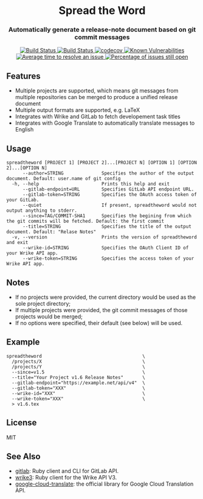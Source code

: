 <h1 align="center" style="border-bottom: none;">Spread the Word</h1>
<h3 align="center">Automatically generate a release-note document based on git commit messages</h3>
<p align="center">
<a href="https://travis-ci.org/pmq20/spreadtheword">
  <img alt="Build Status" src="https://travis-ci.org/pmq20/spreadtheword.svg?branch=master" />
</a>
<a href="https://ci.appveyor.com/project/pmq20/spreadtheword/branch/master">
  <img alt="Build Status" src="https://ci.appveyor.com/api/projects/status/xdb4p03gvrjr0m6m?svg=true" />
</a>
<a href="https://codecov.io/gh/pmq20/spreadtheword">
  <img alt="codecov" src="https://codecov.io/gh/pmq20/spreadtheword/branch/master/graph/badge.svg" />
</a>
<a href="https://snyk.io/test/github/pmq20/spreadtheword">
  <img src="https://snyk.io/test/github/pmq20/spreadtheword/badge.svg" alt="Known Vulnerabilities" data-canonical-src="https://snyk.io/test/github/pmq20/spreadtheword?targetFile=Frontend%2Fpackage.json" style="max-width:100%;">
</a>
<a href="http://isitmaintained.com/project/pmq20/spreadtheword">
  <img alt="Average time to resolve an issue" src="http://isitmaintained.com/badge/resolution/pmq20/spreadtheword.svg" />
</a>
<a href="http://isitmaintained.com/project/pmq20/spreadtheword">
  <img alt="Percentage of issues still open" src="http://isitmaintained.com/badge/open/pmq20/spreadtheword.svg" />
</a>
</p>

## Features

* Multiple projects are supported, which means git messages from multiple repositories can be merged to produce a unified release document
* Multiple output formats are supported, e.g. LaTeX
* Integrates with Wrike and GitLab to fetch developement task titles
* Integrates with Google Translate to automatically translate messages to English

## Usage

    spreadtheword [PROJECT 1] [PROJECT 2]...[PROJECT N] [OPTION 1] [OPTION 2]...[OPTION N]
          --author=STRING              Specifies the author of the output document. Default: user.name of git config
      -h, --help                       Prints this help and exit
          --gitlab-endpoint=URL        Specifies GitLab API endpoint URL.
          --gitlab-token=STRING        Specifies the OAuth access token of your GitLab.
          --quiet                      If present, spreadtheword would not output anything to stderr.
          --since=TAG/COMMIT-SHA1      Specifies the begining from which the git commits will be fetched. Default: the first commit
          --title=STRING               Specifies the title of the output document. Default: "Relase Notes"
      -v, --version                    Prints the version of spreadtheword and exit
          --wrike-id=STRING            Specifies the OAuth Client ID of your Wrike API app.
          --wrike-token=STRING         Specifies the access token of your Wrike API app.

## Notes

* If no projects were provided, the current directory would be used as the sole project directory;
* If multiple projects were provided, the git commit messages of those projects would be merged;
* If no options were specified, their default (see below) will be used.

## Example

    spreadtheword                                     \
      /projects/X                                     \
      /projects/Y                                     \
      --since=v1.5                                    \
      --title="Your Project v1.6 Release Notes"       \
      --gitlab-endpoint="https://example.net/api/v4"  \
      --gitlab-token="XXX"                            \
      --wrike-id="XXX"                                \
      --wrike-token="XXX"                             \
      > v1.6.tex

## License

MIT

## See Also

- [gitlab](https://github.com/narkoz/gitlab): Ruby client and CLI for GitLab API.
- [wrike3](https://github.com/morshedalam/wrike3): Ruby client for the Wrike API V3.
- [google-cloud-translate](https://github.com/GoogleCloudPlatform/google-cloud-ruby/tree/master/google-cloud-translate): the official library for Google Cloud Translation API.
